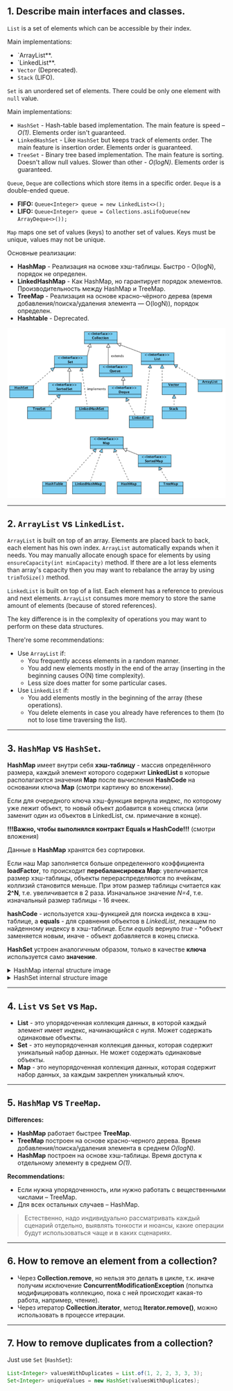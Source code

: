 ## 1. Describe main interfaces and classes.

`List` is a set of elements which can be accessible by their index.

Main implementations:
- `ArrayList**.
- `LinkedList**.
- `Vector` (Deprecated). 
- `Stack` (LIFO).

`Set` is an unordered set of elements. There could be only one element with `null` value.

Main implementations:
- `HashSet` - Hash-table based implementation. The main feature is speed – *O(1)*. Elements order isn't guaranteed.
- `LinkedHashSet` - Like `HashSet` but keeps track of elements order. The main feature is insertion order. 
Elements order is guaranteed.
- `TreeSet` - Binary tree based implementation. The main feature is sorting. Doesn't allow null values. 
Slower than other - *O(logN)*. Elements order is guaranteed.

`Queue`, `Deque` are collections which store items in a specific order. `Deque` is a double-ended queue.

- **FIFO:** ```Queue<Integer> queue = new LinkedList<>();```
- **LIFO:** ```Queue<Integer> queue = Collections.asLifoQueue(new ArrayDeque<>());```

`Map` maps one set of values (keys) to another set of values. Keys must be unique, values may not be unique. 

Основные реализации:
- **HashMap** - Реализация на основе хэш-таблицы. Быстро - O(logN), порядок не определен.
- **LinkedHashMap** - Как HashMap, но гарантирует порядок элементов. Производительность между HashMap и TreeMap.
- **TreeMap** - Реализация на основе красно-чёрного дерева (время добавления/поиска/удаления элемента — O(logN)), порядок определен.
- **Hashtable** - Deprecated.

![](/resources/data/blog/java-collections-questions/collection-classes.png)

--------------------

## 2. `ArrayList` vs `LinkedList`.

`ArrayList` is built on top of an array. Elements are placed back to back, each element has his own index.
`ArrayList` automatically expands when it needs. You may manually allocate enough space for elements by using
`ensureCapacity(int minCapacity)` method. If there are a lot less elements than array's capacity 
then you may want to rebalance the array by using `trimToSize()` method.

`LinkedList` is built on top of a list. Each element has a reference to previous and next elements.
`ArrayList` consumes more memory to store the same amount of elements (because of stored references).

The key difference is in the complexity of operations you may want to perform on these data structures.

There're some recommendations:
- Use `ArrayList` if:
  - You frequently access elements in a random manner.
  - You add new elements mostly in the end of the array (inserting in the beginning causes O(N) time complexity).
  - Less size does matter for some particular cases.
- Use `LinkedList` if:
  - You add elements mostly in the beginning of the array (these operations).
  - You delete elements in case you already have references to them (to not to lose time traversing the list).

--------------------

## 3. `HashMap` vs `HashSet`.

**HashMap** имеет внутри себя **хэш-таблицу** - массив определённого размера, каждый элемент которого содержит **LinkedList** в которые располагаются значения **Map** после вычисления **HashCode** на основании ключа **Map** (смотри картинку во вложении).

Если для очередного ключа хэш-функция вернула индекс, по которому уже лежит объект, то новый объект добавится в конец списка (или заменит один из объектов в LinkedList, см. примечание в конце).

**!!!Важно, чтобы выполнялся контракт Equals и HashCode!!!** (смотри вложения)

Данные в **HashMap** хранятся без сортировки.

Если наш Map заполняется больше определенного коэффициента **loadFactor**, то происходит **перебалансировка Map**: увеличивается размер хэш-таблицы, объекты перераспределяются по ячейкам, коллизий становится меньше. При этом размер таблицы считается как **2^N**, т.е. увеличивается в 2 раза. Изначальное значение *N=4*, т.е. изначальный размер таблицы - 16 ячеек.

**hashCode** - используется хэш-функцией для поиска индекса в хэш-таблице, а **equals** - для сравнения объектов в *LinkedList*, лежащем по найденному индексу в хэш-таблице. Если *equals* вернуло *true* - *объект заменяется новым, иначе - объект добавляется в конец списка.

**HashSet** устроен аналогичным образом, только в качестве **ключа** используется само **значение**.

<details>
  <summary>HashMap internal structure image</summary>
  
  ![](/resources/data/blog/java-collections-questions/hashmap.png)
  
</details>

<details>
  <summary>HashSet internal structure image</summary>
  
  ![](/resources/data/blog/java-collections-questions/hashset.png)
  
</details>

--------------------

## 4. `List` vs `Set` vs `Map`.

- **List** - это упорядоченная коллекция данных, в которой каждый элемент имеет индекс, начинающийся с нуля. Может содержать одинаковые объекты.
- **Set** - это неупорядоченная коллекция данных, которая содержит уникальный набор данных. Не может содержать одинаковые объекты.
- **Map** - это неупорядоченная коллекция данных, которая содержит набор данных, за каждым закреплен уникальный ключ.

--------------------

## 5. `HashMap` vs `TreeMap`.

**Differences:**
- **HashMap** работает быстрее **TreeMap**.
- **TreeMap** построен на основе красно-черного дерева. Время добавления/поиска/удаления элемента в среднем *O(logN)*.
- **HashMap** построен на основе хэш-таблицы. Время доступа к отдельному элементу в среднем *O(1)*.

**Recommendations:**
- Если нужна упорядоченность, или нужно работать с вещественными числами – TreeMap. 
- Для всех остальных случаев – HashMap.

> Естественно, надо индивидуально рассматривать каждый сценарий отдельно, выявлять тонкости и нюансы, какие операции будут использоваться чаще и в каких сценариях.

--------------------

## 6. How to remove an element from a collection?

- Через **Collection.remove**, но нельзя это делать в цикле, т.к. иначе получим исключение **ConcurrentModificationException** (попытка модифицировать коллекцию, пока с ней происходит какая-то работа, например, чтение).
- Через итератор **Collection.iterator**, метод **Iterator.remove()**, можно использовать в процессе итерации.

--------------------

## 7. How to remove duplicates from a collection?

Just use `Set` (`HashSet`):

```java
List<Integer> valuesWithDuplicates = List.of(1, 2, 2, 3, 3, 3);
Set<Integer> uniqueValues = new HashSet(valuesWithDuplicates);
```
